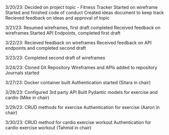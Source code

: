 3/20/23:
Decided on project topic - Fitness Tracker
Started on wireframe
Started and finished code of conduct
Created ideas document to keep track
Recieved feedback on ideas and approval of topic

3/21/23:
Resumed wireframes, first draft completed
Received feedback on wireframes
Started API Endpoints, completed first draft

3/22/23:
Recieved feedback on wireframes
Received feedback on API endpoints and completed second draft

3/23/23:
Completed second draft of wireframes

3/24/23:
Cloned Git Repository
Wireframes and APIs added to repository
Journals started

3/27/23:
Docker container built
Authentication started
(Sitara in chair)

3/28/23:
Configured 3rd party API
Built Pydantic models for exercise and cardio
(Mike in chair)

3/29/23:
CRUD methods for exercise
Authentication for exercise
(Aaron in chair)

3/30/23:
CRUD method for cardio exercise workout
Authentication for cardio exercise workout
(Tahmid in chair)
